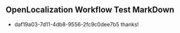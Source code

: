 ## OpenLocalization Workflow Test MarkDown

* daf19a03-7d11-4db8-9556-2fc9c0dee7b5 
thanks!



<!--HONumber=Jan16_HO3-->
